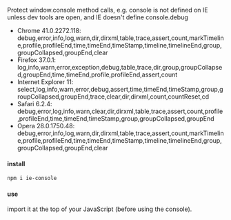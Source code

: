 Protect window.console method calls, e.g. console is not defined on IE unless dev tools are open, and IE doesn't define console.debug

- Chrome 41.0.2272.118: debug,error,info,log,warn,dir,dirxml,table,trace,assert,count,markTimeline,profile,profileEnd,time,timeEnd,timeStamp,timeline,timelineEnd,group,groupCollapsed,groupEnd,clear
- Firefox 37.0.1: log,info,warn,error,exception,debug,table,trace,dir,group,groupCollapsed,groupEnd,time,timeEnd,profile,profileEnd,assert,count
- Internet Explorer 11: select,log,info,warn,error,debug,assert,time,timeEnd,timeStamp,group,groupCollapsed,groupEnd,trace,clear,dir,dirxml,count,countReset,cd
- Safari 6.2.4: debug,error,log,info,warn,clear,dir,dirxml,table,trace,assert,count,profile,profileEnd,time,timeEnd,timeStamp,group,groupCollapsed,groupEnd
- Opera 28.0.1750.48: debug,error,info,log,warn,dir,dirxml,table,trace,assert,count,markTimeline,profile,profileEnd,time,timeEnd,timeStamp,timeline,timelineEnd,group,groupCollapsed,groupEnd,clear

#### install
```bash
npm i ie-console
```

#### use
import it at the top of your JavaScript (before using the console).